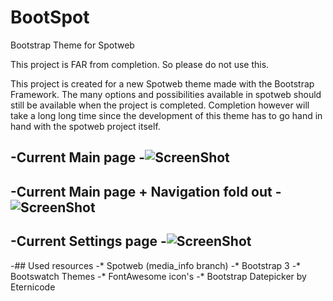 BootSpot
========

Bootstrap Theme for Spotweb

This project is FAR from completion. So please do not use this.

This project is created for a new Spotweb theme made with the Bootstrap Framework.
The many options and possibilities available in spotweb should still be available when the project is completed.
Completion however will take a long long time since the development of this theme has to go hand in hand with the spotweb project itself.

-Current Main page
 -![ScreenShot](http://gebruiknet.hopseflop.nl/image_library/bootspot-main.png)
 -
 -Current Main page + Navigation fold out
 -![ScreenShot](http://gebruiknet.hopseflop.nl/image_library/bootspot-main-nav.png)
 -
 -Current Settings page
 -![ScreenShot](http://gebruiknet.hopseflop.nl/image_library/bootspot-settings1.png)
 -
 -## Used resources
 -* Spotweb (media_info branch)
 -* Bootstrap 3
 -* Bootswatch Themes
 -* FontAwesome icon's
 -* Bootstrap Datepicker by Eternicode
